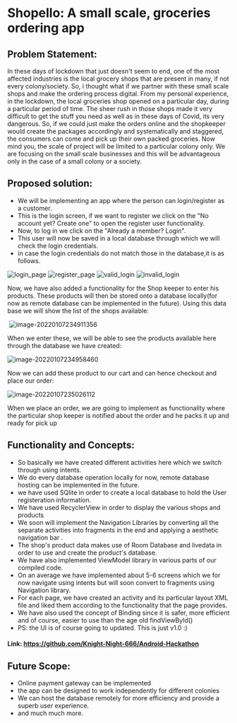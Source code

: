 # Shopello: A small scale, groceries ordering app

##  Problem Statement:

In these days of lockdown that just doesn't seem to end, one of the most affected industries is the local grocery shops that are present in many, if not every colony/society. So, i thought what if we partner with these small scale shops and make the ordering process digital. From my personal experience,  in the lockdown, the local groceries shop opened on a particular day, during a particular period of time. The sheer rush in those shops made it very difficult to get the stuff you need as well as in these days of Covid, its very dangerous. So, if we could just make the orders online and the shopkeeper would create the packages accordingly and systematically and staggered, the consumers can come and pick up their own packed groceries. Now mind you, the scale of project will be limited to a particular colony only. We are focusing on the small scale businesses and this will be advantageous only in the case of a small colony or a society.

## Proposed solution:

- We will be implementing an app where the person can login/register as a customer.
- This is the login screen, if we want to register we click on the "No account yet? Create one" to open the register user functionality.
- Now, to log in we click on the "Already a member? Login".
- This user will now be saved in a local database through which we will check the login credentials.
- in case the login credentials do not match those in the database,it is as follows.

![login_page](./resources/login_page.png) ![register_page](./resources/register_page.png)  ![valid_login](./resources/valid_login.png) ![invalid_login](./resources/invalid_login.png)

Now, we have also added a functionality for the Shop keeper to enter his products. These products will then be stored onto a database locally(for now as remote database can be implemented in the future). Using this data base we will show the list of the shops available:

​	![image-20220107234911356](C:\Users\rprak\AppData\Roaming\Typora\typora-user-images\image-20220107234911356.png)

When we enter these, we will be able to see the products available here through the database we have created:

![image-20220107234958460](C:\Users\rprak\AppData\Roaming\Typora\typora-user-images\image-20220107234958460.png)

Now we can add these product to our cart and can hence checkout and place our order:

![image-20220107235026112](C:\Users\rprak\AppData\Roaming\Typora\typora-user-images\image-20220107235026112.png)

When we place an order, we are going to implement as functionality where the particular shop keeper is notified about the order and he packs it up and ready for pick up

## Functionality and Concepts:

- So basically we have created different activities here which we switch through using intents.
- We do every database operation locally for now, remote database hosting can be implemented in the future.
- we have used SQlite in order to create a local database to hold the User registeration information.
- We have used RecyclerView in order to display the various shops and products
- We soon will implement the Navigation Libraries by converting all the separate activities into fragments in the end and applying a aesthetic navigation bar .
- The shop's product data makes use of Room Database and livedata in order to use and create the product's database.
- We have also implemented ViewModel library in various parts of our compiled code.
- On an average we have implemented about 5-6 screens which we for now navigate using intents but will soon convert to fragments using Navigation library.
- For each page, we have created an activity and its particular layout XML file and liked them according to the functionality that the page provides.
- We have also used the concept of Binding since it is safer, more efficient and of course, easier to use than the age old findViewById()
- PS: the UI is of course going to updated. This is just v1.0 :)

#### Link: https://github.com/Knight-Night-666/Android-Hackathon

## Future Scope:

- Online payment gateway can be implemented
- the app can be designed to work independently for different colonies
- We can host the database remotely for more efficiency and provide a superb user experience.
- and much much more.


